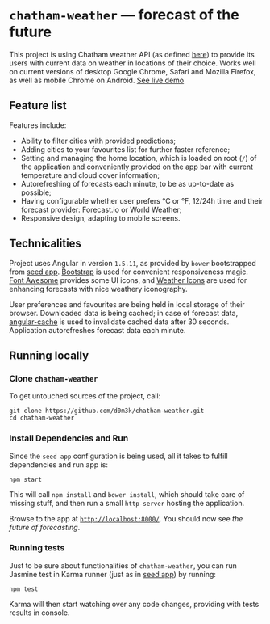 # `chatham-weather` — forecast of the future

This project is using Chatham weather API (as defined [here][api]) to provide its users with current data on weather in locations of their choice. Works well on current versions of desktop Google Chrome, Safari and Mozilla Firefox, as well as mobile Chrome on Android. [See live demo][demo]

## Feature list

Features include:
* Ability to filter cities with provided predictions;
* Adding cities to your favourites list for further faster reference;
* Setting and managing the home location, which is loaded on root (`/`) of the application and conveniently provided on the app bar with current temperature and cloud cover information;
* Autorefreshing of forecasts each minute, to be as up-to-date as possible;
* Having configurable whether user prefers °C or °F, 12/24h time and their forecast provider: Forecast.io or World Weather;
* Responsive design, adapting to mobile screens.

## Technicalities

Project uses Angular in version `1.5.11`, as provided by `bower` bootstrapped from [seed app][seed]. [Bootstrap][bootstrap] is used for convenient responsiveness magic. [Font Awesome][fa] provides some UI icons, and [Weather Icons][weather-icons] are used for enhancing forecasts with nice weathery iconography.

User preferences and favourites are being held in local storage of their browser. Downloaded data is being cached; in case of forecast data, [angular-cache] is used to invalidate cached data after 30 seconds. Application autorefreshes forecast data each minute.

## Running locally

### Clone `chatham-weather`

To get untouched sources of the project, call:

```
git clone https://github.com/d0m3k/chatham-weather.git
cd chatham-weather
```

### Install Dependencies and Run

Since the `seed app` configuration is being used, all it takes to fulfill dependencies and run app is:

```
npm start
```
This will call `npm install` and `bower install`, which should take care of missing stuff, and then run a small `http-server` hosting the application.

Browse to the app at [`http://localhost:8000/`][localhost]. You should now see *the future of forecasting*.

### Running tests

Just to be sure about functionalities of `chatham-weather`, you can run Jasmine test in Karma runner (just as in [seed app][seed]) by running:

```
npm test
```
Karma will then start watching over any code changes, providing with tests results in console.

[demo]: http://dom3k.pl/chatham-weather/
[api]: https://github.com/Chatham/fe-test-task
[seed]: https://github.com/angular/angular-seed
[angular-cache]: https://github.com/jmdobry/angular-cache
[bootstrap]: https://getbootstrap.com/
[fa]: http://fontawesome.io/
[weather-icons]: https://erikflowers.github.io/weather-icons/
[localhost]: http://localhost:8000/